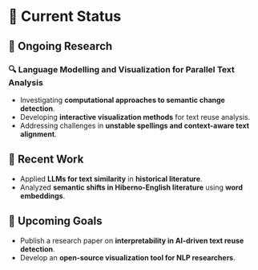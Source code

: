 # 📌 Current Status

## 🔬 **Ongoing Research**
### 🔍 Language Modelling and Visualization for Parallel Text Analysis
- Investigating **computational approaches to semantic change detection**.
- Developing **interactive visualization methods** for text reuse analysis.
- Addressing challenges in **unstable spellings and context-aware text alignment**.

## 🚀 **Recent Work**
- Applied **LLMs for text similarity** in **historical literature**.
- Analyzed **semantic shifts in Hiberno-English literature** using **word embeddings**.

## 🎯 **Upcoming Goals**
- Publish a research paper on **interpretability in AI-driven text reuse detection**.
- Develop an **open-source visualization tool for NLP researchers**.
